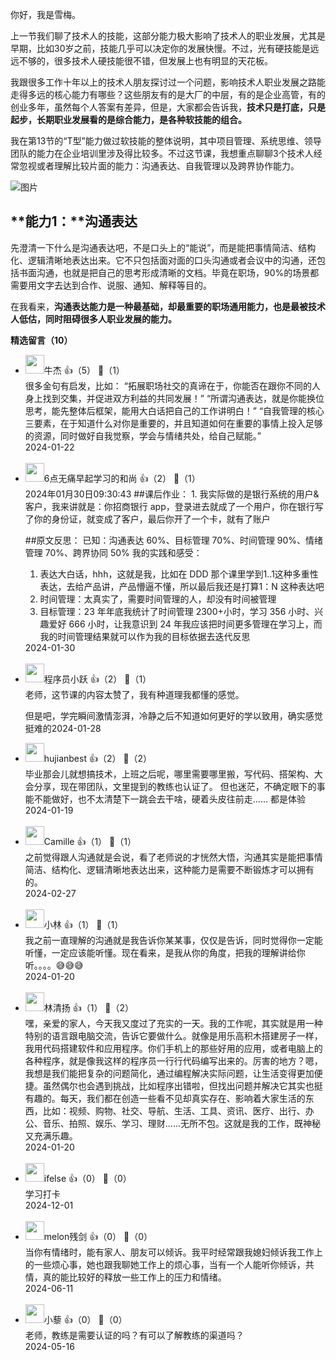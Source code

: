 你好，我是雪梅。

上一节我们聊了技术人的技能，这部分能力极大影响了技术人的职业发展，尤其是早期，比如30岁之前，技能几乎可以决定你的发展快慢。不过，光有硬技能是远远不够的，很多技术人硬技能很不错，但发展上也有明显的天花板。

我跟很多工作十年以上的技术人朋友探讨过一个问题，影响技术人职业发展之路能走得多远的核心能力有哪些？这些朋友有的是大厂的中层，有的是企业高管，有的创业多年，虽然每个人答案有差异，但是，大家都会告诉我，**技术只是打底，只是起步，长期职业发展看的是综合能力，是各种软技能的组合。**

我在第13节的“T型”能力做过软技能的整体说明，其中项目管理、系统思维、领导团队的能力在企业培训里涉及得比较多。不过这节课，我想重点聊聊3个技术人经常忽视或者理解比较片面的能力：沟通表达、自我管理以及跨界协作能力。

![图片](https://static001.geekbang.org/resource/image/a3/28/a3d83abb06e2b17240e270c68b3e7428.png?wh=1920x706)

## **能力1：**沟通表达

先澄清一下什么是沟通表达吧，不是口头上的“能说”，而是能把事情简洁、结构化、逻辑清晰地表达出来。它不只包括面对面的口头沟通或者会议中的沟通，还包括书面沟通，也就是把自己的思考形成清晰的文档。毕竟在职场，90%的场景都需要用文字去达到合作、说服、通知、解释等目的。

在我看来，**沟通表达能力是一种最基础，却最重要的职场通用能力，也是最被技术人低估，同时阻碍很多人职业发展的能力。**
<div><strong>精选留言（10）</strong></div><ul>
<li><img src="https://static001.geekbang.org/account/avatar/00/1d/e0/13/b5972df3.jpg" width="30px"><span>牛杰</span> 👍（5） 💬（1）<div>很多金句有启发，比如：
“拓展职场社交的真谛在于，你能否在跟你不同的人身上找到交集，并促进双方利益的共同发展！”
“所谓沟通表达，就是你能换位思考，能先整体后框架，能用大白话把自己的工作讲明白！”
“自我管理的核心三要素，在于知道什么对你是重要的，并且知道如何在重要的事情上投入足够的资源，同时做好自我觉察，学会与情绪共处，给自己赋能。”</div>2024-01-22</li><br/><li><img src="https://static001.geekbang.org/account/avatar/00/19/fd/58/1af629c7.jpg" width="30px"><span>6点无痛早起学习的和尚</span> 👍（2） 💬（1）<div>2024年01月30日09:30:43
##课后作业：
1. 我实际做的是银行系统的用户&amp;客户，我来讲就是：你招商银行 app，登录进去就成了一个用户，你在银行写了你的身份证，就变成了客户，最后你开了一个卡，就有了账户

##原文反思：
已知：沟通表达 60%、目标管理 70%、时间管理 90%、情绪管理 70%、跨界协同 50%
我的实践和感受：
1. 表达大白话，hhh，这就是我，比如在 DDD 那个课里学到1..1这种多重性表达，去给产品讲，产品懵逼不懂，所以最后我还是打算1：N 这种表达吧
2. 时间管理：太真实了，需要时间管理的人，却没有时间被管理
3. 目标管理：23 年年底我统计了时间管理 2300+小时，学习 356 小时、兴趣爱好 666 小时，让我意识到 24 年我应该把时间更多管理在学习上，而我的时间管理结果就可以作为我的目标依据去迭代反思</div>2024-01-30</li><br/><li><img src="https://static001.geekbang.org/account/avatar/00/0f/7e/bb/947c329a.jpg" width="30px"><span>程序员小跃</span> 👍（2） 💬（1）<div>老师，这节课的内容太赞了，我有种道理我都懂的感觉。

但是吧，学完瞬间激情澎湃，冷静之后不知道如何更好的学以致用，确实感觉挺难的</div>2024-01-28</li><br/><li><img src="https://static001.geekbang.org/account/avatar/00/1f/ab/df/a1811f0c.jpg" width="30px"><span>hujianbest</span> 👍（2） 💬（2）<div>毕业那会儿就想搞技术，上班之后呢，哪里需要哪里搬，写代码、搭架构、大会分享，现在带团队，文里提到的教练也认证了。
但也迷茫，不确定眼下的事能不能做好，也不太清楚下一跳会去干啥，硬着头皮往前走……
都是体验</div>2024-01-19</li><br/><li><img src="https://static001.geekbang.org/account/avatar/00/24/1a/1a/f0629124.jpg" width="30px"><span>Camille</span> 👍（1） 💬（1）<div>之前觉得跟人沟通就是会说，看了老师说的才恍然大悟，沟通其实是能把事情简洁、结构化、逻辑清晰地表达出来，这种能力是需要不断锻炼才可以拥有的。</div>2024-02-27</li><br/><li><img src="https://static001.geekbang.org/account/avatar/00/23/f1/01/0b0d8a5f.jpg" width="30px"><span>小林</span> 👍（1） 💬（1）<div>我之前一直理解的沟通就是我告诉你某某事，仅仅是告诉，同时觉得你一定能听懂，一定应该能听懂。现在看来，是我从你的角度，把我的理解讲给你听。。。。😅😅😅</div>2024-01-20</li><br/><li><img src="https://static001.geekbang.org/account/avatar/00/1f/a4/32/12f16980.jpg" width="30px"><span>林清扬</span> 👍（1） 💬（2）<div>嘿，亲爱的家人，今天我又度过了充实的一天。我的工作呢，其实就是用一种特别的语言跟电脑交流，告诉它要做什么。就像是用乐高积木搭建房子一样，我用代码搭建软件和应用程序。你们手机上的那些好用的应用，或者电脑上的各种程序，就是像我这样的程序员一行行代码编写出来的。厉害的地方？嗯，我想是我们能把复杂的问题简化，通过编程解决实际问题，让生活变得更加便捷。虽然偶尔也会遇到挑战，比如程序出错啦，但找出问题并解决它其实也挺有趣的。每天，我们都在创造一些看不见却真实存在、影响着大家生活的东西，比如：视频、购物、社交、导航、生活、工具、资讯、医疗、出行、办公、音乐、拍照、娱乐、学习、理财......无所不包。这就是我的工作，既神秘又充满乐趣。</div>2024-01-20</li><br/><li><img src="https://static001.geekbang.org/account/avatar/00/26/eb/d7/90391376.jpg" width="30px"><span>ifelse</span> 👍（0） 💬（0）<div>学习打卡</div>2024-12-01</li><br/><li><img src="https://static001.geekbang.org/account/avatar/00/16/12/3b/ea4f1c5d.jpg" width="30px"><span>melon残剑</span> 👍（0） 💬（0）<div>当你有情绪时，能有家人、朋友可以倾诉。我平时经常跟我媳妇倾诉我工作上的一些烦心事，她也跟我聊她工作上的烦心事，当有一个人能听你倾诉，共情，真的能比较好的释放一些工作上的压力和情绪。</div>2024-06-11</li><br/><li><img src="http://thirdwx.qlogo.cn/mmopen/vi_32/Q0j4TwGTfTK3wqLutwb6QwljN9nMU6A8lXbbnT3wOursAwdTONzEUPfvxkYE1OgY6jU24T5XMwJRvpIBrzII4g/132" width="30px"><span>小藜</span> 👍（0） 💬（0）<div>老师，教练是需要认证的吗？有可以了解教练的渠道吗？</div>2024-05-16</li><br/>
</ul>